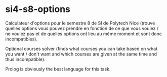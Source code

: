# si4-s8-options
Calculateur d'options pour le semestre 8 de SI de Polytech Nice (trouve quelles options vous pouvez prendre en fonction de ce que vous voulez / ne voulez pas et de quelles options ont lieu au même moment et sont donc incompatibles).

Optional courses solver (finds what courses you can take based on what you want / don't want and which courses are given at the same time and thus incompatible).

Prolog is obviously the best language for this task.
